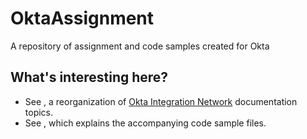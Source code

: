 # OktaAssignment
A repository of assignment and code samples created for Okta

## What's interesting here?
* See , a reorganization of [Okta Integration Network](https://developer.okta.com/docs/guides/okta-integration-network/) documentation topics.
* See , which explains the accompanying code sample files.
